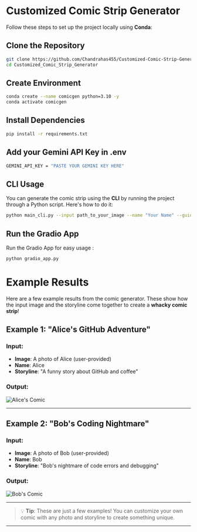 # Customized Comic Strip Generator

Follow these steps to set up the project locally using **Conda**:

##  Clone the Repository

```bash
git clone https://github.com/Chandrahas455/Customized-Comic-Strip-Generator.git
cd Customized_Comic_Strip_Generator
```

##  Create Environment

```bash
conda create --name comicgen python=3.10 -y
conda activate comicgen
```

##  Install Dependencies

```bash
pip install -r requirements.txt
```

##  Add your Gemini API Key in .env

```bash
GEMINI_API_KEY = "PASTE YOUR GEMINI KEY HERE"
```

## CLI Usage

You can  generate the comic strip using the **CLI**  by running the project through a Python script. Here's how to do it:

```bash
python main_cli.py --input path_to_your_image --name "Your Name" --guide "Optional storyline prompt"
```

## Run the Gradio App

Run the Gradio App for easy usage :

```bash
python gradio_app.py
```
# Example Results

Here are a few example results from the comic generator. These show how the input image and the storyline come together to create a **whacky comic strip**!

## Example 1: "Alice's GitHub Adventure"

### Input:

- **Image**: A photo of Alice (user-provided)
- **Name**: Alice
- **Storyline**: "A funny story about GitHub and coffee"

### Output:

![Alice's Comic](path_to_example_image/alice_comic.png)

---

## Example 2: "Bob's Coding Nightmare"

### Input:

- **Image**: A photo of Bob (user-provided)
- **Name**: Bob
- **Storyline**: "Bob's nightmare of code errors and debugging"

### Output:

![Bob's Comic](path_to_example_image/bob_comic.png)

---

> 💡 **Tip**: These are just a few examples! You can customize your own comic with any photo and storyline to create something unique.

---




